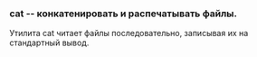 ### cat -- конкатенировать и распечатывать файлы. ###

Утилита cat читает файлы последовательно, записывая их на стандартный вывод.
